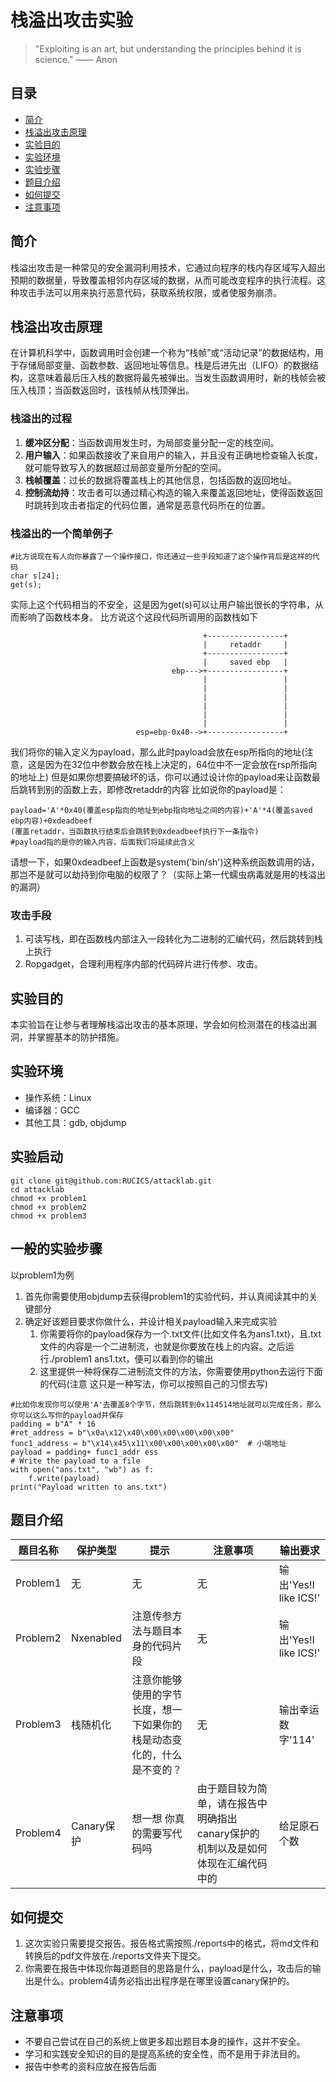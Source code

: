 # 栈溢出攻击实验

> "Exploiting is an art, but understanding the principles behind it is science." —— Anon

## 目录
- [简介](#简介)
- [栈溢出攻击原理](#栈溢出攻击原理)
- [实验目的](#实验目的)
- [实验环境](#实验环境)
- [实验步骤](#一般的实验步骤)
- [题目介绍](#题目介绍)
- [如何提交](#如何提交)
- [注意事项](#注意事项)
  

## 简介
栈溢出攻击是一种常见的安全漏洞利用技术，它通过向程序的栈内存区域写入超出预期的数据量，导致覆盖相邻内存区域的数据，从而可能改变程序的执行流程。这种攻击手法可以用来执行恶意代码，获取系统权限，或者使服务崩溃。

## 栈溢出攻击原理
在计算机科学中，函数调用时会创建一个称为“栈帧”或“活动记录”的数据结构，用于存储局部变量、函数参数、返回地址等信息。栈是后进先出（LIFO）的数据结构，这意味着最后压入栈的数据将最先被弹出。当发生函数调用时，新的栈帧会被压入栈顶；当函数返回时，该栈帧从栈顶弹出。

### 栈溢出的过程
1. **缓冲区分配**：当函数调用发生时，为局部变量分配一定的栈空间。
2. **用户输入**：如果函数接收了来自用户的输入，并且没有正确地检查输入长度，就可能导致写入的数据超过局部变量所分配的空间。
3. **栈帧覆盖**：过长的数据将覆盖栈上的其他信息，包括函数的返回地址。
4. **控制流劫持**：攻击者可以通过精心构造的输入来覆盖返回地址，使得函数返回时跳转到攻击者指定的代码位置，通常是恶意代码所在的位置。
### 栈溢出的一个简单例子
```
#比方说现在有人向你暴露了一个操作接口，你还通过一些手段知道了这个操作背后是这样的代码
char s[24];
get(s);
```
实际上这个代码相当的不安全，这是因为get(s)可以让用户输出很长的字符串，从而影响了函数栈本身。
比方说这个这段代码所调用的函数栈如下
```
                                           +-----------------+
                                           |     retaddr     |
                                           +-----------------+
                                           |     saved ebp   |
                                    ebp--->+-----------------+
                                           |                 |
                                           |                 |
                                           |                 |
                                           |                 |
                                           |                 |
                                           |                 |
                            esp=ebp-0x40-->+-----------------+
```
我们将你的输入定义为payload，那么此时payload会放在esp所指向的地址(注意，这是因为在32位中参数会放在栈上决定的，64位中不一定会放在rsp所指向的地址上)
但是如果你想要搞破坏的话，你可以通过设计你的payload来让函数最后跳转到别的函数上去，即修改retaddr的内容
比如说你的payload是：
```
payload='A'*0x40(覆盖esp指向的地址到ebp指向地址之间的内容)+'A'*4(覆盖saved ebp内容)+0xdeadbeef
(覆盖retaddr，当函数执行结束后会跳转到0xdeadbeef执行下一条指令)
#payload指的是你的输入内容，后面我们将延续此含义
```
请想一下，如果0xdeadbeef上函数是system('bin/sh')这种系统函数调用的话，那岂不是就可以劫持到你电脑的权限了？（实际上第一代蠕虫病毒就是用的栈溢出的漏洞）
### 攻击手段
1. 可读写栈，即在函数栈内部注入一段转化为二进制的汇编代码，然后跳转到栈上执行
2. Ropgadget，合理利用程序内部的代码碎片进行传参、攻击。
## 实验目的
本实验旨在让参与者理解栈溢出攻击的基本原理，学会如何检测潜在的栈溢出漏洞，并掌握基本的防护措施。

## 实验环境
- 操作系统：Linux
- 编译器：GCC
- 其他工具：gdb, objdump

## 实验启动
```
git clone git@github.com:RUCICS/attacklab.git
cd attacklab
chmod +x problem1
chmod +x problem2
chmod +x problem3
```

## 一般的实验步骤
以problem1为例
1. 首先你需要使用objdump去获得problem1的实验代码，并认真阅读其中的关键部分
2. 确定好该题目要求你做什么，并设计相关payload输入来完成实验
     1) 你需要将你的payload保存为一个.txt文件(比如文件名为ans1.txt)，且.txt文件的内容是一个二进制流，也就是你要放在栈上的内容。之后运行./problem1 ans1.txt，便可以看到你的输出
     2) 这里提供一种将保存二进制流文件的方法，你需要使用python去运行下面的代码(注意 这只是一种写法，你可以按照自己的习惯去写)
```
#比如你发现你可以使用'A'去覆盖8个字节，然后跳转到0x114514地址就可以完成任务，那么你可以这么写你的payload并保存
padding = b"A" * 16
#ret_address = b"\x0a\x12\x40\x00\x00\x00\x00\x00"
func1_address = b"\x14\x45\x11\x00\x00\x00\x00\x00"  # 小端地址
payload = padding+ func1_addr ess
# Write the payload to a file
with open("ans.txt", "wb") as f:
    f.write(payload)
print("Payload written to ans.txt") 
```
## 题目介绍
| 题目名称 | 保护类型 | 提示 | 注意事项 |输出要求|
| --- | --- | --- | --- |---|
| Problem1 | 无 | 无 | 无 |输出'Yes!I like ICS!'|
| Problem2 | Nxenabled | 注意传参方法与题目本身的代码片段 | 无 |输出'Yes!I like ICS!'|
| Problem3 | 栈随机化 | 注意你能够使用的字节长度，想一下如果你的栈是动态变化的，什么是不变的？|无| 输出幸运数字'114' |
| Problem4 | Canary保护 | 想一想 你真的需要写代码吗 | 由于题目较为简单，请在报告中明确指出canary保护的机制以及是如何体现在汇编代码中的 |给足原石个数|


## 如何提交
1. 这次实验只需要提交报告。报告格式需按照./reports中的格式，将md文件和转换后的pdf文件放在./reports文件夹下提交。
2. 你需要在报告中体现你每道题目的思路是什么，payload是什么，攻击后的输出是什么。problem4请务必指出出程序是在哪里设置canary保护的。

## 注意事项
- 不要自己尝试在自己的系统上做更多超出题目本身的操作，这并不安全。
- 学习和实践安全知识的目的是提高系统的安全性，而不是用于非法目的。
- 报告中参考的资料应放在报告后面
